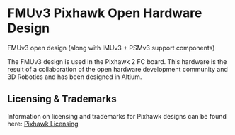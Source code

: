 # FMUv3 Pixhawk Open Hardware Design

FMUv3 open design (along with IMUv3 + PSMv3 support components)

The FMUv3 design is used in the Pixhawk 2 FC board.
This hardware is the result of a collaboration of the open hardware development community and 3D Robotics and has been designed in Altium.


## Licensing & Trademarks

Information on licensing and trademarks for Pixhawk designs can be found here: [Pixhawk Licensing](../README.md#license)
